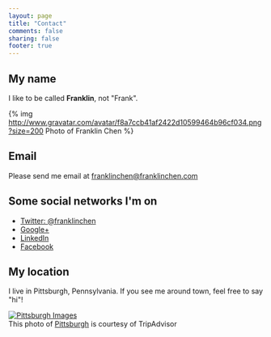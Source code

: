 ```yaml
---
layout: page
title: "Contact"
comments: false
sharing: false
footer: true
---
```

## My name

I like to be called **Franklin**, not "Frank".

{% img http://www.gravatar.com/avatar/f8a7ccb41af2422d10599464b96cf034.png?size=200 Photo of Franklin Chen %}

## Email

Please send me email at <a href='&#109;&#97;&#105;&#108;&#116;&#111;&#58;&#102;&#114;&#97;&#110;&#107;&#108;&#105;&#110;&#99;&#104;&#101;&#110;&#64;&#102;&#114;&#97;&#110;&#107;&#108;&#105;&#110;&#99;&#104;&#101;&#110;&#46;&#99;&#111;&#109;'>&#102;&#114;&#97;&#110;&#107;&#108;&#105;&#110;&#99;&#104;&#101;&#110;&#64;&#102;&#114;&#97;&#110;&#107;&#108;&#105;&#110;&#99;&#104;&#101;&#110;&#46;&#99;&#111;&#109;</a>

## Some social networks I'm on

- [Twitter: @franklinchen](http://twitter.com/franklinchen)
- [Google+](https://plus.google.com/100967806642012078047?rel=author)
- [LinkedIn](http://www.linkedin.com/in/franklinchen)
- [Facebook](http://www.facebook.com/franklin.chen)

## My location

I live in Pittsburgh, Pennsylvania. If you see me around town, feel free to say "hi"!

<a href="http://www.tripadvisor.com/LocationPhotos-g53449-Pittsburgh_Pennsylvania.html"><img alt="Pittsburgh Images" src="http://media-cdn.tripadvisor.com/media/photo-s/01/34/bd/a1/view-from-top-of-incline.jpg"/></a><br/>This photo of <a href="http://www.tripadvisor.com/Tourism-g53449-Pittsburgh_Pennsylvania-Vacations.html">Pittsburgh</a> is courtesy of TripAdvisor
